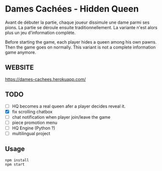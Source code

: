 # Dames Cachées - Hidden Queen

Avant de débuter la partie, chaque joueur dissimule une dame parmi ses pions. La partie se déroule ensuite traditionnellement. La variante n'est alors plus un jeu d'information complète.

Before starting the game, each player hides a queen among his own pawns. Then the game goes on normally. This variant is not a complete information game anymore.

WEBSITE
-------
https://dames-cachees.herokuapp.com/

TODO
-----

- [ ] HQ becomes a real queen afer a player decides reveal it.
- [x] fix scrolling chatbox
- [ ] chat notification when player join/leave the game
- [ ] piece promotion menu
- [ ] HQ Engine (Python ?)
- [ ] multilingual project

Usage
-----

```
npm install
npm start
```
